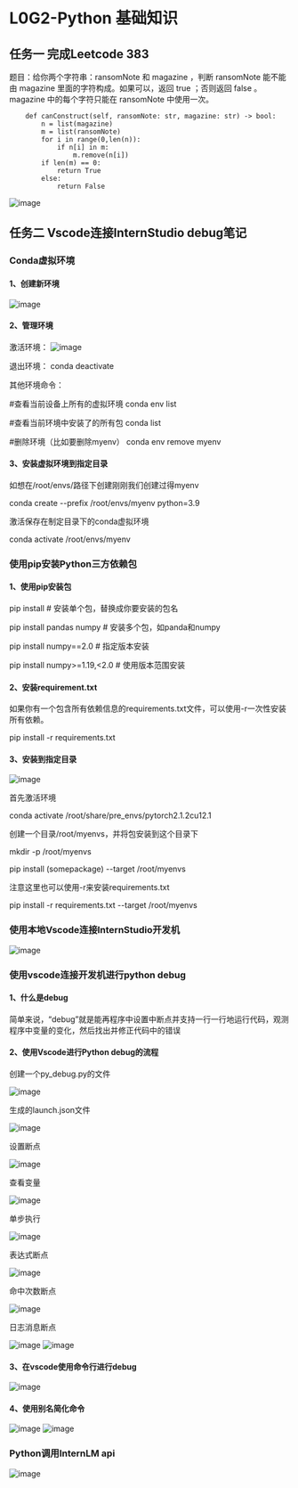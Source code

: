 # L0G2-Python 基础知识

## 任务一 完成Leetcode 383

题目：给你两个字符串：ransomNote 和 magazine ，判断 ransomNote 能不能由 magazine 里面的字符构成。如果可以，返回 true ；否则返回 false 。magazine 中的每个字符只能在 ransomNote 中使用一次。

```class Solution:
    def canConstruct(self, ransomNote: str, magazine: str) -> bool:
        n = list(magazine)
        m = list(ransomNote)
        for i in range(0,len(n)):
            if n[i] in m:
                m.remove(n[i])
        if len(m) == 0:
            return True
        else:
            return False
```
![image](https://github.com/user-attachments/assets/f3b9d9c3-236b-4bd8-b17d-826d9f62ae88)



## 任务二 Vscode连接InternStudio debug笔记

### Conda虚拟环境
#### 1、创建新环境

![image](https://github.com/user-attachments/assets/fabf82e6-8b95-4c02-8f5b-ffe9219754d8)

#### 2、管理环境

激活环境：
![image](https://github.com/user-attachments/assets/e8deb583-d6b8-443e-9cc6-dab274fbdc56)

退出环境：
conda deactivate

其他环境命令：

#查看当前设备上所有的虚拟环境
conda env list

#查看当前环境中安装了的所有包
conda list

#删除环境（比如要删除myenv）
conda env remove myenv

#### 3、安装虚拟环境到指定目录

如想在/root/envs/路径下创建刚刚我们创建过得myenv

conda create --prefix /root/envs/myenv python=3.9

激活保存在制定目录下的conda虚拟环境

conda activate /root/envs/myenv

### 使用pip安装Python三方依赖包

#### 1、使用pip安装包

pip install <somepackage> # 安装单个包，<somepackage>替换成你要安装的包名

pip install pandas numpy # 安装多个包，如panda和numpy

pip install numpy==2.0 # 指定版本安装

pip install numpy>=1.19,<2.0 # 使用版本范围安装


#### 2、安装requirement.txt

如果你有一个包含所有依赖信息的requirements.txt文件，可以使用-r一次性安装所有依赖。

pip install -r requirements.txt

#### 3、安装到指定目录

![image](https://github.com/user-attachments/assets/24c8bceb-1c77-4f9c-ab9a-9f0598fb00f2)

首先激活环境

conda activate /root/share/pre_envs/pytorch2.1.2cu12.1

创建一个目录/root/myenvs，并将包安装到这个目录下

mkdir -p /root/myenvs

pip install (somepackage) --target /root/myenvs

注意这里也可以使用-r来安装requirements.txt

pip install -r requirements.txt --target /root/myenvs

### 使用本地Vscode连接InternStudio开发机

![image](https://github.com/user-attachments/assets/2bf804c7-447f-4b50-bd12-ad198b169309)

### 使用vscode连接开发机进行python debug

#### 1、什么是debug

简单来说，“debug”就是能再程序中设置中断点并支持一行一行地运行代码，观测程序中变量的变化，然后找出并修正代码中的错误

#### 2、使用Vscode进行Python debug的流程

创建一个py_debug.py的文件

![image](https://github.com/user-attachments/assets/5454373f-7e59-4fa6-a8eb-df9279fed4ba)

生成的launch.json文件

![image](https://github.com/user-attachments/assets/81386a47-5d87-48bf-88b4-4dd0b6349212)

设置断点

![image](https://github.com/user-attachments/assets/5df1cc00-7a80-48cb-a1ee-5eb2fa493571)

查看变量

![image](https://github.com/user-attachments/assets/a2df8eef-2f61-4d11-adb6-e5a2cb631875)

单步执行

![image](https://github.com/user-attachments/assets/88980130-dd6d-44f3-9d29-ef6a20d2bb20)

表达式断点

![image](https://github.com/user-attachments/assets/5e9c4b61-be91-4694-9956-01a71ef71469)

命中次数断点

![image](https://github.com/user-attachments/assets/9e4323ef-dec8-43a0-97f8-e6f929fd86cd)

日志消息断点

![image](https://github.com/user-attachments/assets/ec863b9f-93c0-4acc-a301-3dfbe8a2b633)
![image](https://github.com/user-attachments/assets/1903895c-8e94-465e-8ac5-fb507194426b)

#### 3、在vscode使用命令行进行debug

![image](https://github.com/user-attachments/assets/a0bc23dc-2549-4927-a5c2-e01097a6b7ad)

#### 4、使用别名简化命令

![image](https://github.com/user-attachments/assets/36f42b45-71c5-47aa-8140-ae29b557045e)
![image](https://github.com/user-attachments/assets/4e00d782-2398-444a-8dfd-da1b62aa11e4)

### Python调用InternLM api

![image](https://github.com/user-attachments/assets/25f739e9-0c3c-4f33-869c-d12cfd972c24)








